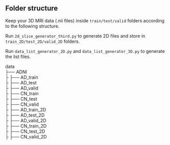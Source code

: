 ## Folder structure
Keep your 3D MRI data (.nii files) inside `train/test/valid` folders according to the following structure. 

Run `2d_slice_generator_third.py` to generate 2D files and store in `train_2D/test_2D/valid_2D` folders.

Run `data_list_generator_2D.py` and `data_list_generator_3D.py` to generate the list files.


data  
├── ADNI    
├  ├── AD_train   
├  ├── AD_test    
├  ├── AD_valid   
├  ├── CN_train   
├  ├── CN_test   
├  ├── CN_valid   
├  ├── AD_train_2D   
├  ├── AD_test_2D    
├  ├── AD_valid_2D   
├  ├── CN_train_2D   
├  ├── CN_test_2D   
├  ├── CN_valid_2D   


